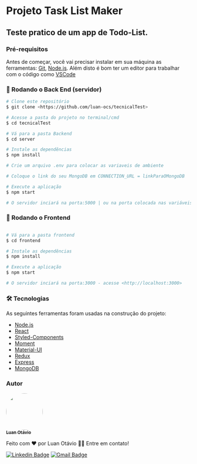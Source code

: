 # Projeto Task List Maker

## Teste pratico de um app de Todo-List.

### Pré-requisitos

Antes de começar, você vai precisar instalar em sua máquina as ferramentas:
[Git](https://git-scm.com), [Node.js](https://nodejs.org/en/). 
Além disto é bom ter um editor para trabalhar com o código como [VSCode](https://code.visualstudio.com/)

### 🎲 Rodando o Back End (servidor)

```bash
# Clone este repositório
$ git clone <https://github.com/luan-ocs/tecnicalTest>

# Acesse a pasta do projeto no terminal/cmd
$ cd tecnicalTest

# Vá para a pasta Backend
$ cd server

# Instale as dependências
$ npm install

# Crie um arquivo .env para colocar as variaveis de ambiente

# Coloque o link do seu MongoDB em CONNECTION_URL = linkParaOMongoDB

# Execute a aplicação
$ npm start

# O servidor inciará na porta:5000 | ou na porta colocada nas variáveis de ambiente - acesse <http://localhost:5000>
```
### 🎲 Rodando o Frontend

```bash

# Vá para a pasta frontend
$ cd frontend

# Instale as dependências
$ npm install

# Execute a aplicação
$ npm start

# O servidor inciará na porta:3000 - acesse <http://localhost:3000>
```


### 🛠 Tecnologias

As seguintes ferramentas foram usadas na construção do projeto:

- [Node.js](https://nodejs.org/en/)
- [React](https://pt-br.reactjs.org/)
- [Styled-Components](https://styled-components.com/)
- [Moment](https://momentjs.com/)
- [Material-UI](https://mui.com/pt/)
- [Redux](https://redux.js.org/)
- [Express](https://expressjs.com/pt-br/)
- [MongoDB](https://www.mongodb.com/)

### Autor 


<a href="https://github.com/luan-ocs">
 <img style="border-radius: 50%;" src="https://avatars.githubusercontent.com/u/78988879?s=400&u=34c3b61361455040821b4dfe8b0d79b88205e8f3&v=4" width="100px;" alt=""/>
 <br />
 <sub><b>Luan Otávio</b></sub></a>
 
 Feito com ❤️ por Luan Otávio 👋🏽 Entre em contato!
 
[![Linkedin Badge](https://img.shields.io/badge/-Luan-blue?style=flat-square&logo=Linkedin&logoColor=white&link=https://www.linkedin.com/in/luan-ot%C3%A1vio-a10b511b4/)](https://www.linkedin.com/in/luan-ot%C3%A1vio-a10b511b4/) 
[![Gmail Badge](https://img.shields.io/badge/-luanotaviocostasilva@gmail.com-c14438?style=flat-square&logo=Gmail&logoColor=white&link=mailto:luanotaviocostasilva@gmail.com)](mailto:luanotaviocostasilva@gmail.com)
